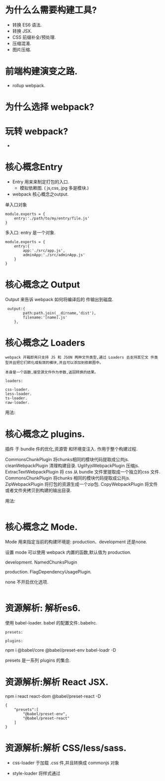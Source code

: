 # 为什么么需要构建工具?

* 转换 ES6 语法.
* 转换 JSX.
* CSS 前缀补全/预处理.
* 压缩混淆.
* 图片压缩.

# 前端构建演变之路.
* rollup webpack.

# 为什么选择 webpack?

# 玩转 webpack?
* 

# 核心概念Entry
* Entry 用来来制定打包的入口.
    * 模拟依赖图.
    ( js,css,.jpg 多是模块.)
* webpack 核心概念之output.

单入口对象
```
module.exports = {
    entry:'./path/to/my/entry/file.js'
}
```

多入口: entry 是一个对象.

```
module.exports = {
    entry:{
        app:'./src/app.js',
        adminApp:'./src/adminApp.js'
    }
}
```

# 核心概念之 Output
Output 来告诉 webpack 如何将编译后的 件输出到磁盘.

```
 output:{
        path:path.join(__dirname,'dist'),
        filename:'[name].js'
    },
```

# 核心概念之 Loaders

```
webpack 开箱即用只支持 JS 和 JSON 两种文件类型,通过 Loaders 去支持其它文 件类型并且把它们转化成有效的模块,并且可以添加到依赖图中。

本身是一个函数,接受源文件作为参数,返回转换的结果。

loaders:

css-loader.
less-loader.
ts-loader.
raw-loader.
```

用法:

# 核心概念之 plugins.
插件 于 bundle  件的优化,资源管 和环境变注入.
作用于整个构建过程.


CommonsChunkPlugin 将chunks相同的模块代码提取成公共js.
cleanWebpackPlugin 清理构建目录.
UglifyjsWebpackPlugin 压缩js.
ExtracTextWebpackPlugin  将 css 从 bundle 文件里提取成一个独立的css 文件.
CommonsChunkPlugin  将chunks 相同的模块代码提取成公共js.
ZipWebpackPlugin 将打包的资源生成一个zip包.
CopyWebpackPlugin 将文件或者文件夹拷贝到构建的输出目录.

用法:
```

```

# 核心概念之 Mode.
Mode 用来指定当前的构建环境是: production、development 还是none.

设置 mode 可以使用 webpack 内置的函数,默认值为 production.

development.
NamedChunksPlugin

production.
FlagDependencyUsagePlugin.

none
不开启优化选项.

```

```

# 资源解析: 解析es6.
使用 babel-loader.
babel 的配置文件:.babelrc.

```
presets:

plugins:
```
npm i @babel/core @babel/preset-env babel-loadr -D


presets 是一系列 plugins 的集合.

# 资源解析:解析 React JSX.

npm i react react-dom @babel/preset-react -D

```
{
    "presets":[
        "@babel/preset-env",
        "@babel/preset-react"
    ]
}
```

# 资源解析:解析 CSS/less/sass.
* css-loader  于加载 .css  件,并且转换成 commonjs 对象
* style-loader 将样式通过 <style> 标签插 到 head 中.

* npm i style-loader css-loader -D.

* webpack 执行是从右到左执行的，所以先写style-loader,css-loader.

* less-loader 用于将 less 转换成 css.

npm i less less-loader -D

```
    {
        test:/.less$/,
        use:[
            'style-loader',
            'css-loader',
            'less-loader'
        ]   
    }
```

# 资源解析:解析图片 和字体资源.
* file-loader 用于处理文件.
* npm i file-loader -D.
```
    {
        test:/.(png|jpg|gif|jpeg)$/,
        use:'file-loader'
    }
```
* url-loader 也可以处图片和字体.
* 可以设置较小资源自动base64.

```
 {
                test:/.(png|jpg|gif|jpeg)$/,
                use:[
                    {
                        loader:'url-loader',
                        options:{
                            limit:10240
                        }
                    }
                ]
}
```
# 资源解析: webpack 中的文件的监听.
文件监听是在发现源码发 变化时, 动重新构建出新的输出 件。
webpack 开启监听模式,有两种方式: 
·启动 webpack 命令时,带上 --watch 参数 
·在配置 webpack.config.js 中设置 watch: true

```
 "watch": "webpack --watch"
```

文件监听的原理分析:
轮询判断 件的最后编辑时间是否变化
某个 件发  变化,并 会 刻告诉监听者, 是先缓存起来,等 aggregateTimeout




# 热更新:webpack-dev-server
WDS 不刷新浏览器.
WDS 不输出文件, 而是放在内存里面.
使  HotModuleReplacementPlugin插件。

```

npm i webpack-dev-server --save

```
# 热更新:使用webpack-dev-middleware
Webpack Compile: 将 JS 编译成 Bundle
HMR Rumtime: 会被注 到浏览 ,  新 件的变化
Bundle server: 提供 件在浏览 的访问
HMR Server: 将热 新的 件输出给 HMR Rumtime
。

# 什么是文件指纹?
打包后输出的文件名的后缀. 版本管理.

Hash:和整个项目的构建相关,只要项目文件有修改,整个项目构建的 hash 值就会改.

Chunkhash:和 webpack 打包的 chunk 有关, 同的 entry 会 成 同的 chunkhash 值

Contenthash:根据 件内容来定义 hash , 件内容 变,则 contenthash 改变. css 文件内容改变.

# 图片的文件指纹设置.

# mini-css-extract-plugin
npm i mini-css-extract-plugin -D
mini-css-extract-plugin 和 style-loader 功能是互斥的。不能一起使用。
mini-css-extract-plugin 将css 单独隔离到一个文件.

# 代码压缩.
HTML 压缩
npm i html-webpack-plugin -D

CSS 压缩.
cssnano.

optimize-css-assets-webpack-plugin

npm i optimize-css-assets-webpack-plugin -D

npm i cssnano -D

修改 html-webpack-plugin 设置压缩参数.

JS 压缩.
uglifyjs-webpack-plugin.

## 玩转 webpack :


## 当前构建时的问题
每次构建的时候 会清理录,造成构建的输出 录 output  件越来越多

rm -rf ./dist && webpack

npm i clean-webpack-plugin -D

const CleanWebPackPlugin = require('clean-webpack-plugin').CleanWebpackPlugin;

  new CleanWebPackPlugin()

# 23 CSS3 的属性为么需要前缀？


# Post Css 插件:
PostCSS 插件 autoprefixer 自动补  CSS3 前缀.

npm i postcss-loader autoprefixer -D

```
    loader:'postcss-loader',
        options:{
            plugins:()=>[
                    require('autoprefixer')({
                        browsers:['last 2 version','>1%','ios 7']
                    })
            ]
        }
    }
```

# rem 是什么?
移动端 CSS px 自动转换成rem
px2rem-loader.
npm i px2rem-loader -D
npm i lib-flexible -S
自适应方案的设计.

# 资源内联的方案.


# 多页面应用打包通用方案:
* npm i glob -D.
每 次  跳转的时候,后台服务 都会给返回 个新的 html  档, 这种类型的 站也就是多  站,也叫做多 应 .

缺点:每次新增或删除页面需要改 webpack 配置.

多页面方案:
动态获取 entry 和设置 html-webpack-plugin 数量.

利用 glob.sync 文件通用匹配的规则. 同步返回文件的路径.

遍历文件的数组:
利用正则匹配规则或者页面名称.
生成动态的htmlPlugins, 组合到Plugins.

# source map.
* 

## 提取页面的公共资源.

基础库分离.

SplitChunksPlugin:
```
    optimization: {
        splitChunks: { cacheGroups: {
        commons: {
        test: /(react|react-dom)/,
        name: 'vendors',
        chunks: 'all' }
        } }
    }
```

chunks 参数说明:
* async 异步引入的库进行分离(默认).
* initial 同步引入的库进行分离。
* all 所有引入的库进行分离.

引入cdn库:
```
  // new HtmlWebpackExternalsPlugin({
        //     externals:[
        //         {
        //             module:'react',
        //             entry:'https://unpkg.com/react@16/umd/react.production.min.js',
        //             global:'React'
        //         },{
        //             module:'react-dom',
        //             entry:'https://unpkg.com/react-dom@16/umd/react-dom.production.min.js',
        //             global:'ReactDOM'
        //         }
        //     ]
        // })
```

分离公共包.
```
 optimization: {
        splitChunks: { minSize: 0, cacheGroups: {
        commons: {
                    name: 'commons', 
                    chunks: 'all', 
                    minChunks: 0
                } 
            }
        }
    }

```

### tree shaking(摇树优化).

Tree-shaking 原理
   ES6 模块的特点:
   只能作为模块顶层的语 出现
   import 的模块名只能是字符 常 
   import binding 是 immutable的

代码擦除: uglify 阶段删除无用代码

## 现象:构建后的代码存在大量闭包代码

会导致 么问题?
大量作用域包裹代码,导致体积增 (模块越多越明显)
运 代码时创建的函数作 域变多,内存开销变 

结论:
·被 webpack 转换后的模块会带上 层包裹 
·import 会被转换成 __webpack_require.


## scope hoisting 原理.
原 :将所有模块的代码按照引 顺序放在 个函数作 域 ,然后适当的重命名 
些变 以防 变 名冲突.





































































